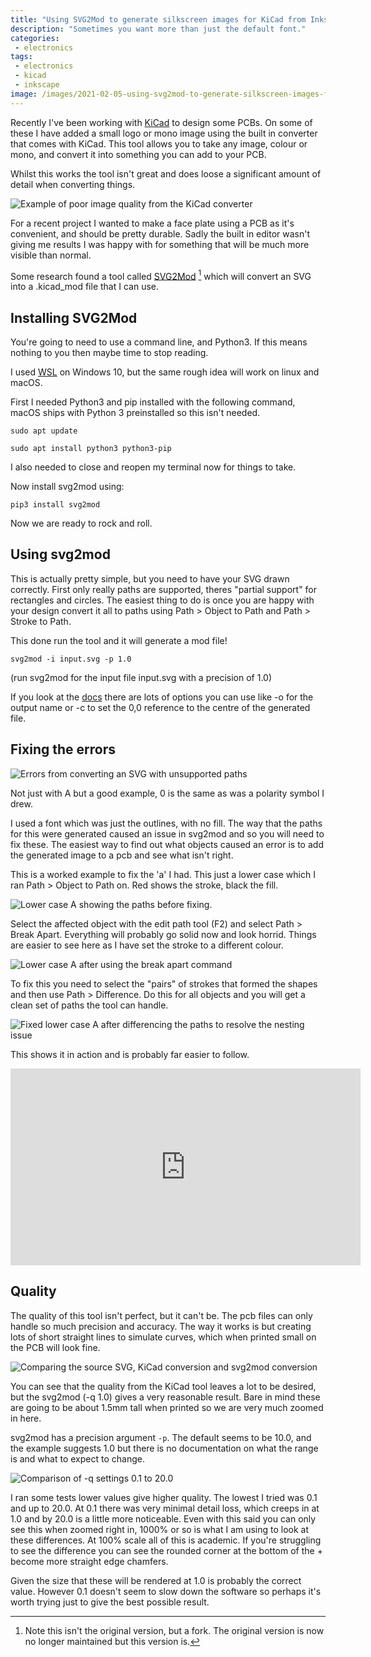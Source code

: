 ```yaml
---
title: "Using SVG2Mod to generate silkscreen images for KiCad from Inkscape"
description: "Sometimes you want more than just the default font."
categories:
 - electronics
tags:
 - electronics
 - kicad
 - inkscape
image: /images/2021-02-05-using-svg2mod-to-generate-silkscreen-images-for-kicad-from-inkscape/svgkicadsv2mod.png
---
```

Recently I've been working with [KiCad] to design some PCBs. On some of these I have added a small logo or mono image using the built in converter that comes with KiCad.  This tool allows you to take any image, colour or mono, and convert it into something you can add to your PCB.

Whilst this works the tool isn't great and does loose a significant amount of detail when converting things.

<img class="padded center"
        alt="Example of poor image quality from the KiCad converter"
        src="/images/2021-02-05-using-svg2mod-to-generate-silkscreen-images-for-kicad-from-inkscape/PoorImageQuality.png" />

For a recent project I wanted to make a face plate using a PCB as it's convenient, and should be pretty durable. Sadly the built in editor wasn't giving me results I was happy with for something that will be much more visible than normal.

Some research found a tool called [SVG2Mod][svg2mod] [^svg2mod1] which will convert an SVG into a .kicad_mod file that I can use.

<!-- more -->

## Installing SVG2Mod

You're going to need to use a command line, and Python3. If this means nothing to you then maybe time to stop reading.

I used [WSL] on Windows 10, but the same rough idea will work on linux and macOS.

First I needed Python3 and pip installed with the following command, macOS ships with Python 3 preinstalled so this isn't needed.

`sudo apt update`

`sudo apt install python3 python3-pip`

I also needed to close and reopen my terminal now for things to take.

Now install svg2mod using:

`pip3 install svg2mod`

Now we are ready to rock and roll.

## Using svg2mod

This is actually pretty simple, but you need to have your SVG drawn correctly. First only really paths are supported, theres "partial support" for rectangles and circles. The easiest thing to do is once you are happy with your design convert it all to paths using Path > Object to Path and Path > Stroke to Path.

This done run the tool and it will generate a mod file!

`svg2mod -i input.svg -p 1.0`

(run svg2mod for the input file input.svg with a precision of 1.0)

If you look at the [docs][svg2mod] there are lots of options you can use like -o for the output name or -c to set the 0,0 reference to the centre of the generated file.

## Fixing the errors

<img class="padded center"
        alt="Errors from converting an SVG with unsupported paths"
        src="/images/2021-02-05-using-svg2mod-to-generate-silkscreen-images-for-kicad-from-inkscape/ErrorMessages.png" />

Not just with A but a good example, 0 is the same as was a polarity symbol I drew.  

I used a font which was just the outlines, with no fill.  The way that the paths for this were generated caused an issue in svg2mod and so you will need to fix these.  The easiest way to find out what objects caused an error is to add the generated image to a pcb and see what isn't right.

This is a worked example to fix the 'a' I had.  This just a lower case which I ran Path > Object to Path on.  Red shows the stroke, black the fill.

<img class="padded center"
        alt="Lower case A showing the paths before fixing."
        src="/images/2021-02-05-using-svg2mod-to-generate-silkscreen-images-for-kicad-from-inkscape/A-outline.png" />

Select the affected object with the edit path tool (F2) and select Path > Break Apart.  Everything will probably go solid now and look horrid.  Things are easier to see here as I have set the stroke to a different colour.

<img class="padded center"
        alt="Lower case A after using the break apart command"
        src="/images/2021-02-05-using-svg2mod-to-generate-silkscreen-images-for-kicad-from-inkscape/A-broken.png" />

To fix this you need to select the "pairs" of strokes that formed the shapes and then use Path > Difference. Do this for all objects and you will get a clean set of paths the tool can handle.

<img class="padded center"
        alt="Fixed lower case A after differencing the paths to resolve the nesting issue"
        src="/images/2021-02-05-using-svg2mod-to-generate-silkscreen-images-for-kicad-from-inkscape/A-fixed.png" />

This shows it in action and is probably far easier to follow.

<iframe width="560" height="315" src="https://www.youtube.com/embed/aaMOUHN18pM" frameborder="0" allow="accelerometer; autoplay; clipboard-write; encrypted-media; gyroscope; picture-in-picture" allowfullscreen></iframe>

## Quality

The quality of this tool isn't perfect, but it can't be.  The pcb files can only handle so much precision and accuracy. The way it works is but creating lots of short straight lines to simulate curves, which when printed small on the PCB will look fine.

<img class="padded center"
        alt="Comparing the source SVG, KiCad conversion and svg2mod conversion"
        src="/images/2021-02-05-using-svg2mod-to-generate-silkscreen-images-for-kicad-from-inkscape/svgkicadsvg2mod.png" />

You can see that the quality from the KiCad tool leaves a lot to be desired, but the svg2mod (-q 1.0) gives a very reasonable result.  Bare in mind these are going to be about 1.5mm tall when printed so we are very much zoomed in here.

svg2mod has a precision argument `-p`.  The default seems to be 10.0, and the example suggests 1.0 but there is no documentation on what the range is and what to expect to change.

<img class="padded center"
        alt="Comparison of -q settings 0.1 to 20.0"
        src="/images/2021-02-05-using-svg2mod-to-generate-silkscreen-images-for-kicad-from-inkscape/QualityCompare.png" />

I ran some tests lower values give higher quality. The lowest I tried was 0.1 and up to 20.0.  At 0.1 there was very minimal detail loss, which creeps in at 1.0 and by 20.0 is a little more noticeable.  Even with this said you can only see this when zoomed right in, 1000% or so is what I am using to look at these differences.  At 100% scale all of this is academic.  If you're struggling to see the difference you can see the rounded corner at the bottom of the + become more straight edge chamfers.

Given the size that these will be rendered at 1.0 is probably the correct value.  However 0.1 doesn't seem to slow down the software so perhaps it's worth trying just to give the best possible result.

[^svg2mod1]: Note this isn't the original version, but a fork.  The original version is now no longer maintained but this version is.

[KiCad]: https://kicad.org
[svg2mod]: https://github.com/svg2mod/svg2mod
[WSL]: https://docs.microsoft.com/en-us/windows/wsl/install-win10
[Homebrew]: https://brew.sh
